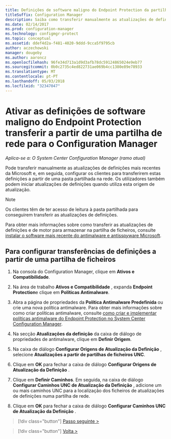 ```yaml
---
title: Definições de software maligno do Endpoint Protection da partilha de rede
titleSuffix: Configuration Manager
description: Saiba como transferir manualmente as atualizações de definições mais recentes da Microsoft e, em seguida, configure clientes para transferirem estas definições.
ms.date: 02/14/2017
ms.prod: configuration-manager
ms.technology: configmgr-protect
ms.topic: conceptual
ms.assetid: ddef4d2a-f481-4020-9ddd-9cca5f9795cb
author: aczechowski
manager: dougeby
ms.author: aaroncz
ms.openlocfilehash: 96fe34d713a1d9d3afb78dc59124865024e9eb77
ms.sourcegitcommit: 0b0c2735c4ed822731ae069b4cc1380e89e78933
ms.translationtype: MT
ms.contentlocale: pt-PT
ms.lasthandoff: 05/03/2018
ms.locfileid: "32347047"
---
```

# <a name="enable-endpoint-protection-malware-definitions-to-download-from-a-network-share-for-configuration-manager"></a>Ativar as definições de software maligno do Endpoint Protection transferir a partir de uma partilha de rede para o Configuration Manager

*Aplica-se a: O System Center Configuration Manager (ramo atual)*

 Pode transferir manualmente as atualizações de definições mais recentes da Microsoft e, em seguida, configurar os clientes para transferirem estas definições a partir de uma pasta partilhada na rede. Os utilizadores também podem iniciar atualizações de definições quando utiliza esta origem de atualização.

> [!NOTE]
>  Os clientes têm de ter acesso de leitura à pasta partilhada para conseguirem transferir as atualizações de definições.

 Para obter mais informações sobre como transferir as atualizações de definições e de motor para armazenar na partilha de ficheiros, consulte [instalar o software mais recente do antimalware e antisspyware Microsoft](http://www.microsoft.com/security/portal/Definitions/HowToForeFront.aspx).

## <a name="to-configure-definition-downloads-from-a-file-share"></a>Para configurar transferências de definições a partir de uma partilha de ficheiros

1.  Na consola do Configuration Manager, clique em **Ativos e Compatibilidade**.

2.  Na área de trabalho **Ativos e Compatibilidade** , expanda **Endpoint Protection**e clique em **Políticas Antimalware**.

3.  Abra a página de propriedades da **Política Antimalware Predefinida** ou crie uma nova política antimalware. Para obter mais informações sobre como criar políticas antimalware, consulte [como criar e implementar políticas antimalware do Endpoint Protection no System Center Configuration Manager](endpoint-antimalware-policies.md).

4.  Na secção **Atualizações da definição** da caixa de diálogo de propriedades de antimalware, clique em **Definir Origem**.

5.  Na caixa de diálogo **Configurar Origens de Atualização da Definição** , selecione **Atualizações a partir de partilhas de ficheiros UNC**.

6.  Clique em **OK** para fechar a caixa de diálogo **Configurar Origens de Atualização da Definição** .

7.  Clique em **Definir Caminhos**. Em seguida, na caixa de diálogo **Configurar Caminhos UNC de Atualização da Definição** , adicione um ou mais caminhos UNC para a localização dos ficheiros de atualizações de definições numa partilha de rede.

8.  Clique em **OK** para fechar a caixa de diálogo **Configurar Caminhos UNC de Atualização da Definição** .


> [!div class="button"]
[Passo seguinte >](endpoint-antimalware-policies.md)

> [!div class="button"]
[Volta >](endpoint-configure-alerts.md)
